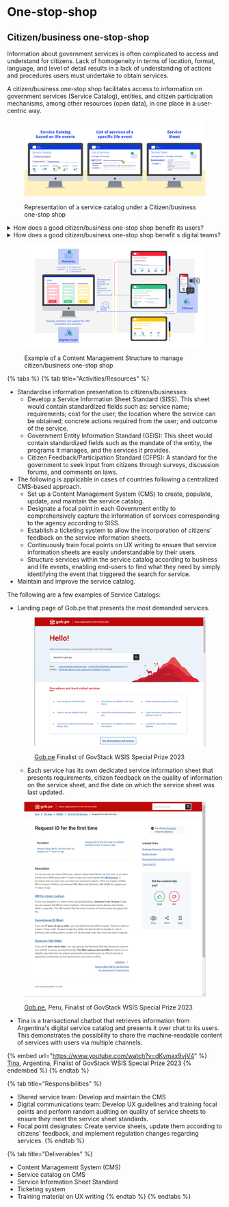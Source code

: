 # One-stop-shop

## Citizen/business one-stop-shop

Information about government services is often complicated to access and understand for citizens. Lack of homogeneity in terms of location, format, language, and level of detail results in a lack of understanding of actions and procedures users must undertake to obtain services.

A citizen/business one-stop shop facilitates access to information on government services (Service Catalog), entities, and citizen participation mechanisms, among other resources (open data), in one place in a user-centric way.&#x20;

<figure><img src="../.gitbook/assets/56.-Service-level-catalogue---3-screens (1).jpg" alt=""><figcaption><p>Representation of a service catalog under a Citizen/business one-stop shop</p></figcaption></figure>

<details>

<summary>How does a good citizen/business one-stop shop benefit its users?</summary>

It allows its user to easily:

* Find the service/information they need by identifying the event that triggered the need. Example: Registering a newborn.
* Find the required information and actions to obtain the service.
* Understand the provided information and actions without any assistance.
* Obtain services in a uniform, simple, standardized way.
* Seek support from competent authority when needed.

</details>

<details>

<summary>How does a good citizen/business one-stop shop benefit s digital teams?</summary>

A good citizen/business one-stop shop allows:

* Analysis of the entire catalog of services to easily identify redundancies in requirements, sequencing of services according to life events, and opportunities for simplification
* One-time creation of machine-readable service information that can be accessed by users through various channels;
* User centricity leading to elevated user experience;
* Democratize accessibility and improve usage rate;
* Better management of services portfolio.

</details>

<figure><img src="../.gitbook/assets/54.-Service-level-catalogue (1).jpg" alt=""><figcaption><p>Example of a Content Management Structure to manage citizen/business one-stop shop</p></figcaption></figure>

{% tabs %}
{% tab title="Activities/Resources" %}
* Standardise information presentation to citizens/businesses:
  * Develop a Service Information Sheet Standard (SISS). This sheet would contain standardized fields such as: service name; requirements; cost for the user; the location where the service can be obtained; concrete actions required from the user; and outcome of the service.&#x20;
  * Government Entity Information Standard (GEIS): This sheet would contain standardized fields such as the mandate of the entity, the programs it manages, and the services it provides.
  * Citizen Feedback/Participation Standard (CFPS): A standard for the government to seek input from citizens through surveys, discussion forums, and comments on laws.
* The following is applicable in cases of countries following a centralized CMS-based approach.
  * Set up a Content Management System (CMS) to create, populate, update, and maintain the service catalog.
  * Designate a focal point in each Government entity to comprehensively capture the information of services corresponding to the agency according to SISS.
  * Establish a ticketing system to allow the incorporation of citizens' feedback on the service information sheets.
  * Continuously train focal points on UX writing to ensure that service information sheets are easily understandable by their users.
  * Structure services within the service catalog according to business and life events, enabling end-users to find what they need by simply identifying the event that triggered the search for service.
* Maintain and improve the service catalog.

The following are a few examples of Service Catalogs:

*   Landing page of Gob.pe that presents the most demanded services.

    <figure><img src="../.gitbook/assets/Gob.pe.png" alt=""><figcaption><p><a href="https://www.gob.pe/">Gob.pe</a> Finalist of GovStack WSIS Special Prize 2023</p></figcaption></figure>



    * Each service has its own dedicated service information sheet that presents requirements, citizen feedback on the quality of information on the service sheet, and the date on which the service sheet was last updated.

<figure><img src="../.gitbook/assets/Screenshot 2023-04-05 181224.png" alt=""><figcaption><p><a href="https://www.gob.pe/">Gob.pe</a>, Peru, Finalist of GovStack WSIS Special Prize 2023</p></figcaption></figure>

* Tina is a transactional chatbot that retrieves information from Argentina's digital service catalog and presents it over chat to its users. This demonstrates the possibility to share the machine-readable content of services with users via multiple channels.

{% embed url="https://www.youtube.com/watch?v=dKvmax9vjV4" %}
[Tina](https://www.argentina.gob.ar/tina), Argentina, Finalist of GovStack WSIS Special Prize 2023
{% endembed %}
{% endtab %}

{% tab title="Responsibilities" %}
* Shared service team: Develop and maintain the CMS
* Digital communications team: Develop UX guidelines and training focal points and perform random auditing on quality of service sheets to ensure they meet the service sheet standards.
* Focal point designates: Create service sheets, update them according to citizens' feedback, and implement regulation changes regarding services.
{% endtab %}

{% tab title="Deliverables" %}
* Content Management System (CMS)
* Service catalog on CMS
* Service Information Sheet Standard
* Ticketing system
* Training material on UX writing
{% endtab %}
{% endtabs %}

